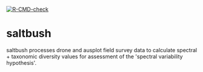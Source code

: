  <!-- badges: start -->
  [![R-CMD-check](https://github.com/traitecoevo/saltbush/actions/workflows/R-CMD-check.yaml/badge.svg)](https://github.com/traitecoevo/saltbush/actions/workflows/R-CMD-check.yaml)
  <!-- badges: end -->

# saltbush
saltbush processes  drone and ausplot field survey data to calculate spectral + taxonomic diversity values
for assessment of the 'spectral variability hypothesis'.
